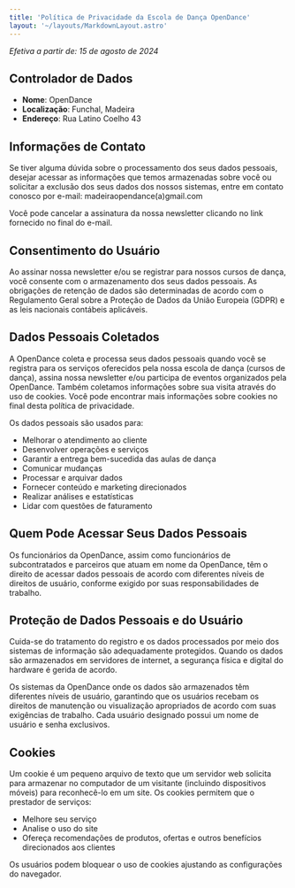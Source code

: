 ```yaml
---
title: 'Política de Privacidade da Escola de Dança OpenDance'
layout: '~/layouts/MarkdownLayout.astro'
---
```


_Efetiva a partir de: 15 de agosto de 2024_

## Controlador de Dados

- **Nome**: OpenDance
- **Localização**: Funchal, Madeira
- **Endereço**: Rua Latino Coelho 43

## Informações de Contato

Se tiver alguma dúvida sobre o processamento dos seus dados pessoais, desejar acessar as informações que temos armazenadas sobre você ou solicitar a exclusão dos seus dados dos nossos sistemas, entre em contato conosco por e-mail: madeiraopendance(a)gmail.com

Você pode cancelar a assinatura da nossa newsletter clicando no link fornecido no final do e-mail.

## Consentimento do Usuário

Ao assinar nossa newsletter e/ou se registrar para nossos cursos de dança, você consente com o armazenamento dos seus dados pessoais. As obrigações de retenção de dados são determinadas de acordo com o Regulamento Geral sobre a Proteção de Dados da União Europeia (GDPR) e as leis nacionais contábeis aplicáveis.

## Dados Pessoais Coletados

A OpenDance coleta e processa seus dados pessoais quando você se registra para os serviços oferecidos pela nossa escola de dança (cursos de dança), assina nossa newsletter e/ou participa de eventos organizados pela OpenDance. Também coletamos informações sobre sua visita através do uso de cookies. Você pode encontrar mais informações sobre cookies no final desta política de privacidade.

Os dados pessoais são usados para:

- Melhorar o atendimento ao cliente
- Desenvolver operações e serviços
- Garantir a entrega bem-sucedida das aulas de dança
- Comunicar mudanças
- Processar e arquivar dados
- Fornecer conteúdo e marketing direcionados
- Realizar análises e estatísticas
- Lidar com questões de faturamento

## Quem Pode Acessar Seus Dados Pessoais

Os funcionários da OpenDance, assim como funcionários de subcontratados e parceiros que atuam em nome da OpenDance, têm o direito de acessar dados pessoais de acordo com diferentes níveis de direitos de usuário, conforme exigido por suas responsabilidades de trabalho.

## Proteção de Dados Pessoais e do Usuário

Cuida-se do tratamento do registro e os dados processados por meio dos sistemas de informação são adequadamente protegidos. Quando os dados são armazenados em servidores de internet, a segurança física e digital do hardware é gerida de acordo.

Os sistemas da OpenDance onde os dados são armazenados têm diferentes níveis de usuário, garantindo que os usuários recebam os direitos de manutenção ou visualização apropriados de acordo com suas exigências de trabalho. Cada usuário designado possui um nome de usuário e senha exclusivos.

## Cookies

Um cookie é um pequeno arquivo de texto que um servidor web solicita para armazenar no computador de um visitante (incluindo dispositivos móveis) para reconhecê-lo em um site. Os cookies permitem que o prestador de serviços:

- Melhore seu serviço
- Analise o uso do site
- Ofereça recomendações de produtos, ofertas e outros benefícios direcionados aos clientes

Os usuários podem bloquear o uso de cookies ajustando as configurações do navegador.
